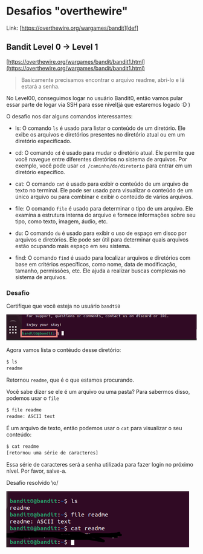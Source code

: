 # Desafios "overthewire"

Link: [https://overthewire.org/wargames/bandit][def]

[def]: https://overthewire.org/wargames/bandit

## Bandit Level 0 → Level 1

[https://overthewire.org/wargames/bandit/bandit1.html](https://overthewire.org/wargames/bandit/bandit1.html)


> Basicamente precisamos encontrar o arquivo readme, abri-lo e lá estará a senha.

No Level00, conseguimos logar no usuário Bandit0, então vamos pular essar parte de logar via SSH para esse nivel(já que estaremos logado :D )

O desafio nos dar alguns comandos interessantes:

  
- ls: O comando `ls` é usado para listar o conteúdo de um diretório. Ele exibe os arquivos e diretórios presentes no diretório atual ou em um diretório especificado.

- cd: O comando `cd` é usado para mudar o diretório atual. Ele permite que você navegue entre diferentes diretórios no sistema de arquivos. Por exemplo, você pode usar `cd /caminho/do/diretorio` para entrar em um diretório específico.

- cat: O comando `cat` é usado para exibir o conteúdo de um arquivo de texto no terminal. Ele pode ser usado para visualizar o conteúdo de um único arquivo ou para combinar e exibir o conteúdo de vários arquivos.

- file: O comando `file` é usado para determinar o tipo de um arquivo. Ele examina a estrutura interna do arquivo e fornece informações sobre seu tipo, como texto, imagem, áudio, etc.

- du: O comando `du` é usado para exibir o uso de espaço em disco por arquivos e diretórios. Ele pode ser útil para determinar quais arquivos estão ocupando mais espaço em seu sistema.

- find: O comando `find` é usado para localizar arquivos e diretórios com base em critérios específicos, como nome, data de modificação, tamanho, permissões, etc. Ele ajuda a realizar buscas complexas no sistema de arquivos.


### Desafio

Certifique que você esteja no usuário `bandti0`

![Usuario 00](../img/usuarioB0.png)

Agora vamos lista o contéudo desse diretório:

```bash
$ ls
readme
```
Retornou `readme`, que é o que estamos procurando.<br>

Você sabe dizer se ele é um arquivo ou uma pasta? Para sabermos disso, podemos usar o `file`

```bash
$ file readme
readme: ASCII text
```
É um arquivo de texto, então podemos usar o `cat` para visualizar o seu conteúdo:

```bash
$ cat readme
[retornou uma série de caracteres]
```

Essa série de caracteres será a senha utilizada para fazer login no próximo nível. Por favor, salve-a.

Desafio resolvido \o/

![desafio resolvido](../img/senhaB0.png)